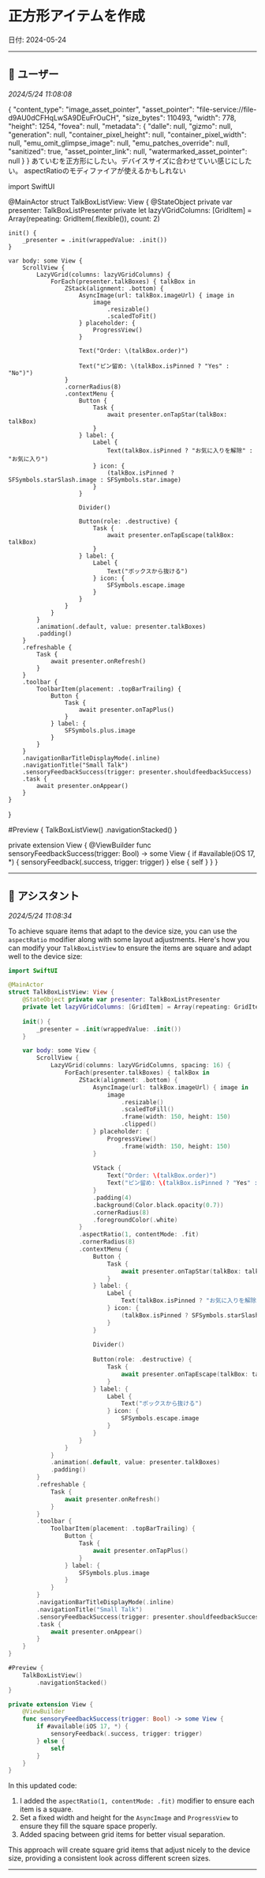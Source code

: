 # 正方形アイテムを作成

日付: 2024-05-24

---

## 👤 ユーザー
*2024/5/24 11:08:08*

{
  "content_type": "image_asset_pointer",
  "asset_pointer": "file-service://file-d9AU0dCFHqLwSA9DEuFrOuCH",
  "size_bytes": 110493,
  "width": 778,
  "height": 1254,
  "fovea": null,
  "metadata": {
    "dalle": null,
    "gizmo": null,
    "generation": null,
    "container_pixel_height": null,
    "container_pixel_width": null,
    "emu_omit_glimpse_image": null,
    "emu_patches_override": null,
    "sanitized": true,
    "asset_pointer_link": null,
    "watermarked_asset_pointer": null
  }
}
あていむを正方形にしたい。デバイスサイズに合わせていい感じにしたい。
aspectRatioのモディファイアが使えるかもしれない

import SwiftUI

@MainActor
struct TalkBoxListView: View {
    @StateObject private var presenter: TalkBoxListPresenter
    private let lazyVGridColumns: [GridItem] = Array(repeating: GridItem(.flexible()), count: 2)
    
    init() {
        _presenter = .init(wrappedValue: .init())
    }

    var body: some View {
        ScrollView {
            LazyVGrid(columns: lazyVGridColumns) {
                ForEach(presenter.talkBoxes) { talkBox in
                    ZStack(alignment: .bottom) {
                        AsyncImage(url: talkBox.imageUrl) { image in
                            image
                                .resizable()
                                .scaledToFit()
                        } placeholder: {
                            ProgressView()
                        }
                        
                        Text("Order: \(talkBox.order)")
                        
                        Text("ピン留め: \(talkBox.isPinned ? "Yes" : "No")")
                    }
                    .cornerRadius(8)
                    .contextMenu {
                        Button {
                            Task {
                                await presenter.onTapStar(talkBox: talkBox)
                            }
                        } label: {
                            Label {
                                Text(talkBox.isPinned ? "お気に入りを解除" : "お気に入り")
                            } icon: {
                                (talkBox.isPinned ? SFSymbols.starSlash.image : SFSymbols.star.image)
                            }
                        }
                        
                        Divider()
                        
                        Button(role: .destructive) {
                            Task {
                                await presenter.onTapEscape(talkBox: talkBox)
                            }
                        } label: {
                            Label {
                                Text("ボックスから抜ける")
                            } icon: {
                                SFSymbols.escape.image
                            }
                        }
                    }
                }
            }
            .animation(.default, value: presenter.talkBoxes)
            .padding()
        }
        .refreshable {
            Task {
                await presenter.onRefresh()
            }
        }
        .toolbar {
            ToolbarItem(placement: .topBarTrailing) {
                Button {
                    Task {
                        await presenter.onTapPlus()
                    }
                } label: {
                    SFSymbols.plus.image
                }
            }
        }
        .navigationBarTitleDisplayMode(.inline)
        .navigationTitle("Small Talk")
        .sensoryFeedbackSuccess(trigger: presenter.shouldfeedbackSuccess)
        .task {
            await presenter.onAppear()
        }
    }
}

#Preview {
    TalkBoxListView()
        .navigationStacked()
}

private extension View {
    @ViewBuilder
    func sensoryFeedbackSuccess(trigger: Bool) -&gt; some View {
        if #available(iOS 17, *) {
            sensoryFeedback(.success, trigger: trigger)
        } else {
            self
        }
    }
}

---

## 🤖 アシスタント
*2024/5/24 11:08:34*

To achieve square items that adapt to the device size, you can use the `aspectRatio` modifier along with some layout adjustments. Here's how you can modify your `TalkBoxListView` to ensure the items are square and adapt well to the device size:

```swift
import SwiftUI

@MainActor
struct TalkBoxListView: View {
    @StateObject private var presenter: TalkBoxListPresenter
    private let lazyVGridColumns: [GridItem] = Array(repeating: GridItem(.flexible()), count: 2)
    
    init() {
        _presenter = .init(wrappedValue: .init())
    }

    var body: some View {
        ScrollView {
            LazyVGrid(columns: lazyVGridColumns, spacing: 16) {
                ForEach(presenter.talkBoxes) { talkBox in
                    ZStack(alignment: .bottom) {
                        AsyncImage(url: talkBox.imageUrl) { image in
                            image
                                .resizable()
                                .scaledToFill()
                                .frame(width: 150, height: 150)
                                .clipped()
                        } placeholder: {
                            ProgressView()
                                .frame(width: 150, height: 150)
                        }
                        
                        VStack {
                            Text("Order: \(talkBox.order)")
                            Text("ピン留め: \(talkBox.isPinned ? "Yes" : "No")")
                        }
                        .padding(4)
                        .background(Color.black.opacity(0.7))
                        .cornerRadius(8)
                        .foregroundColor(.white)
                    }
                    .aspectRatio(1, contentMode: .fit)
                    .cornerRadius(8)
                    .contextMenu {
                        Button {
                            Task {
                                await presenter.onTapStar(talkBox: talkBox)
                            }
                        } label: {
                            Label {
                                Text(talkBox.isPinned ? "お気に入りを解除" : "お気に入り")
                            } icon: {
                                (talkBox.isPinned ? SFSymbols.starSlash.image : SFSymbols.star.image)
                            }
                        }
                        
                        Divider()
                        
                        Button(role: .destructive) {
                            Task {
                                await presenter.onTapEscape(talkBox: talkBox)
                            }
                        } label: {
                            Label {
                                Text("ボックスから抜ける")
                            } icon: {
                                SFSymbols.escape.image
                            }
                        }
                    }
                }
            }
            .animation(.default, value: presenter.talkBoxes)
            .padding()
        }
        .refreshable {
            Task {
                await presenter.onRefresh()
            }
        }
        .toolbar {
            ToolbarItem(placement: .topBarTrailing) {
                Button {
                    Task {
                        await presenter.onTapPlus()
                    }
                } label: {
                    SFSymbols.plus.image
                }
            }
        }
        .navigationBarTitleDisplayMode(.inline)
        .navigationTitle("Small Talk")
        .sensoryFeedbackSuccess(trigger: presenter.shouldfeedbackSuccess)
        .task {
            await presenter.onAppear()
        }
    }
}

#Preview {
    TalkBoxListView()
        .navigationStacked()
}

private extension View {
    @ViewBuilder
    func sensoryFeedbackSuccess(trigger: Bool) -> some View {
        if #available(iOS 17, *) {
            sensoryFeedback(.success, trigger: trigger)
        } else {
            self
        }
    }
}
```

In this updated code:

1. I added the `aspectRatio(1, contentMode: .fit)` modifier to ensure each item is a square.
2. Set a fixed width and height for the `AsyncImage` and `ProgressView` to ensure they fill the square space properly.
3. Added spacing between grid items for better visual separation.

This approach will create square grid items that adjust nicely to the device size, providing a consistent look across different screen sizes.

---
